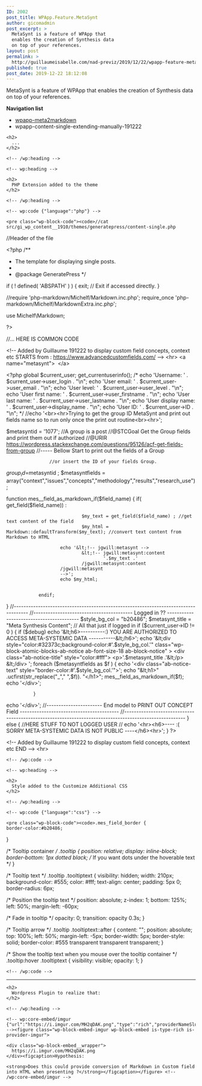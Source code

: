 ```yaml
---
ID: 2002
post_title: WPApp.Feature.MetaSynt
author: gicomadmin
post_excerpt: >
  MetaSynt is a feature of WPApp that
  enables the creation of Synthesis data
  on top of your references.
layout: post
permalink: >
  http://guillaumeisabelle.com/nad-previz/2019/12/22/wpapp-feature-metasynt/
published: true
post_date: 2019-12-22 18:12:08
---
```

<!-- wp:paragraph -->

MetaSynt is a feature of WPApp that enables the creation of Synthesis data on top of your references.

<!-- /wp:paragraph -->

<!-- wp:paragraph -->

**Navigation list**

<!-- /wp:paragraph -->

<!-- wp:list -->

*   [wpapp-meta2markdown][1]
*   wpapp-content-single-extending-manually-191222

<!-- /wp:list -->

<!-- wp:more -->

<!--more-->

<!-- /wp:more -->

<!-- wp:group -->

<div class="wp-block-group">
  <div class="wp-block-group__inner-container">
    <!-- wp:heading -->
    
    <h2>
      ...
    </h2>
    
    <!-- /wp:heading -->
    
    <!-- wp:heading -->
    
    <h2>
      PHP Extension added to the theme
    </h2>
    
    <!-- /wp:heading -->
    
    <!-- wp:code {"language":"php"} -->
    
    <pre class="wp-block-code"><code>//cat src/gi_wp_content__1910/themes/generatepress/content-single.php
//Header of the file

&lt;?php
/**
 * The template for displaying single posts.
 *
 * @package GeneratePress
 */

if ( ! defined( 'ABSPATH' ) ) {
        exit; // Exit if accessed directly.
}

//require 'php-markdown/Michelf/Markdown.inc.php';
require_once 'php-markdown/Michelf/MarkdownExtra.inc.php';

use Michelf\Markdown;

?>

//... HERE IS COMMON CODE


&lt;!-- Added by Guillaume 191222 to display custom field concepts, context etc
STARTS from : https://www.advancedcustomfields.com/  -->
&lt;hr>
&lt;a name="metasynt">&nbsp; &lt;/a>


&lt;?php global $current_user;
      get_currentuserinfo();
/*
      echo 'Username: ' . $current_user->user_login . "\n";
      echo 'User email: ' . $current_user->user_email . "\n";
      echo 'User level: ' . $current_user->user_level . "\n";
      echo 'User first name: ' . $current_user->user_firstname . "\n";
      echo 'User last name: ' . $current_user->user_lastname . "\n";
      echo 'User display name: ' . $current_user->display_name . "\n";
      echo 'User ID: ' . $current_user->ID . "\n";
 */
//echo '&lt;br>&lt;hr>Trying to get the group ID MetaSynt and print out fields name so to run only once the print out routine&lt;br>&lt;hr>';


$metasyntid = '1077'; //A group is a post
//@STCGoal Get the Group fields and print them out if authorized
//@URIR https://wordpress.stackexchange.com/questions/95126/acf-get-fields-from-group
//----- Bellow Start to print out the fields of a Group

                    //or insert the ID of your fields Group.
$group_id=$metasyntid ;
$metasyntfields = array("context","issues","concepts","methodology","results","research_use");

function mes__field_as_markdown_if($field_name)
{
        if( get_field($field_name)) :

                                $my_text = get_field($field_name) ; //get text content of the field
                                $my_html = Markdown::defaultTransform($my_text); //convert text content from Markdown to HTML

                        echo '&lt;!-- jgwill:metasynt -->
                                &lt;!-- jgwill:metasynt:content
                                        '.$my_text .'
                                /jgwill:metasynt:content
                        /jgwill:metasynt
                        -->';
                        echo $my_html;


                endif;

}
//------------------------------------------------------------------------------------
//----------------------------------------- Logged in ?? -----------------------------------------
$style_bg_col = "b20486";
$metasynt_title = "Meta Synthesis Content";
// All that just if logged in
      if ($current_user->ID != 0 ) {
              if ($debug) echo '&lt;h6>----------:) YOU ARE AUTHORIZED TO ACCESS META-SYSTEMIC DATA -----------&lt;/h6>';
echo '&lt;div style="color:#32373c;background-color:#'.$style_bg_col.'"
    class="wp-block-atomic-blocks-ab-notice ab-font-size-18 ab-block-notice" >
    &lt;div class="ab-notice-title" style="color:#fff">
        &lt;p>'.$metasynt_title .'&lt;/p>
    &lt;/div>
';
              foreach ($metasyntfields as $f )
              {
                      echo '&lt;div class="ab-notice-text" style="border-color:#'.$style_bg_col.'">';
                      echo "&lt;h1>" .ucfirst(str_replace("_"," ",$f)). "&lt;/h1>";
                      mes__field_as_markdown_if($f);
                      echo '&lt;/div>';

              }

echo '&lt;/div>';
//----------------------- End model to PRINT OUT CONCEPT Field -----------------------------------------
//-------------------------------------------------------------------------------------------------------
      }
      else
      {
              //HERE STUFF TO NOT LOGGED USER
              //
              echo '&lt;hr>&lt;h6>---- :( SORRY META-SYSTEMIC DATA IS NOT PUBLIC ----&lt;/h6>&lt;hr>';
      }
?>

&lt;!-- Added by Guillaume 191222 to display custom field concepts, context etc
END -->
&lt;hr>
</code></pre>
    
    <!-- /wp:code -->
    
    <!-- wp:heading -->
    
    <h2>
      Style added to the Customize Additional CSS
    </h2>
    
    <!-- /wp:heading -->
    
    <!-- wp:code {"language":"css"} -->
    
    <pre class="wp-block-code"><code>.mes_field_border {
	border-color:#b20486;
}

/* Tooltip container */
.tooltip {
  position: relative;
  display: inline-block;
  border-bottom: 1px dotted black; /* If you want dots under the hoverable text */
}

/* Tooltip text */
.tooltip .tooltiptext {
  visibility: hidden;
  width: 210px;
  background-color: #555;
  color: #fff;
  text-align: center;
  padding: 5px 0;
  border-radius: 6px;

  /* Position the tooltip text */
  position: absolute;
  z-index: 1;
  bottom: 125%;
  left: 50%;
  margin-left: -60px;

  /* Fade in tooltip */
  opacity: 0;
  transition: opacity 0.3s;
}

/* Tooltip arrow */
.tooltip .tooltiptext::after {
  content: "";
  position: absolute;
  top: 100%;
  left: 50%;
  margin-left: -5px;
  border-width: 5px;
  border-style: solid;
  border-color: #555 transparent transparent transparent;
}

/* Show the tooltip text when you mouse over the tooltip container */
.tooltip:hover .tooltiptext {
  visibility: visible;
  opacity: 1;
}</code></pre>
    
    <!-- /wp:code -->
  </div>
</div>

<!-- /wp:group -->

<!-- wp:separator -->

<hr class="wp-block-separator" />

<!-- /wp:separator -->

<!-- wp:group -->

<div class="wp-block-group" id="wpapp-meta2markdown">
  <div class="wp-block-group__inner-container">
    <!-- wp:heading -->
    
    <h2>
      Wordpress Plugin to realize that:
    </h2>
    
    <!-- /wp:heading -->
    
    <!-- wp:core-embed/imgur {"url":"https://i.imgur.com/MH2qDAK.png","type":"rich","providerNameSlug":"imgur","className":""} --><figure class="wp-block-embed-imgur wp-block-embed is-type-rich is-provider-imgur">
    
    <div class="wp-block-embed__wrapper">
      https://i.imgur.com/MH2qDAK.png
    </div><figcaption>Hypothesis: 
    
    <strong>Does this could provide conversion of Markdown in Custom field into HTML when presenting ?</strong></figcaption></figure> <!-- /wp:core-embed/imgur -->
  </div>
</div>

<!-- /wp:group -->

 [1]: #wpapp-meta2markdown